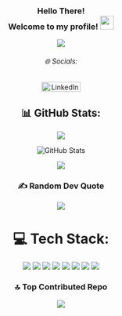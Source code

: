<h3 align="center">
  Hello There! <br>
  Welcome to my profile!
  <img src="https://media.giphy.com/media/hvRJCLFzcasrR4ia7z/giphy.gif?v=20250916-1035" width="28">
</h3>

<p align="center">
  <img src="https://readme-typing-svg.herokuapp.com/?lines=Full-Stack%20Web%20and%20App%20Developer;2%2B%20years%20of%20coding%20experience;Always%20learning%20new%20things&font=Fira%20Code&center=true&width=440&height=45&color=70a5fd&vCenter=true&size=22&pause=1000&v=20250916-1035">
</p>

<h6 align="center">🌐 Socials:</h6>

<p align="center">
  <a href="https://linkedin.com/in/parker-nelson-27a819241">
    <img src="https://img.shields.io/badge/LinkedIn-%230077B5.svg?logo=linkedin&logoColor=white&cacheSeconds=300&v=20250916-1035" alt="LinkedIn" width="80" height="20" />
  </a>
</p>

<h2 align="center">📊 GitHub Stats:</h2>

<p align="center">
  <img src="https://nirzak-streak-stats.vercel.app/?user=pknelson01&theme=blueberry&hide_border=false&v=20250916-1035" />
</p>

<!--
ALL TIME STATS
<p align="center">
  <img src="https://github-readme-stats.vercel.app/api?username=pknelson01&theme=blueberry&hide_border=false&include_all_commits=true&count_private=true&cache_seconds=1800&v=20250916-1035" />
</p>
-->

<!-- 2025 STATS -->
<p align="center">
  <img src="https://github-readme-stats.vercel.app/api?username=pknelson01&theme=blueberry&hide_border=false&include_all_commits=false&count_private=false&cache_seconds=1800&v=20250916-1035" alt="GitHub Stats" />
  <br/>
</p>

<p align="center">
  <img src="https://github-readme-stats.vercel.app/api/top-langs/?username=pknelson01&theme=blueberry&hide_border=false&include_all_commits=true&count_private=true&layout=compact&cache_seconds=1800&v=20250916-1035" />
</p>

<h3 align="center">✍️ Random Dev Quote</h3>

<p align="center">
  <img src="https://quotes-github-readme.vercel.app/api?type=horizontal&theme=tokyonight&v=20250916-1035" />
</p>

<h1 align="center">💻 Tech Stack:</h1>

<p align="center">
  <img src="https://img.shields.io/badge/c++-%2300599C.svg?style=for-the-badge&logo=c%2B%2B&logoColor=white&cacheSeconds=300&v=20250916-1035" />
  <img src="https://img.shields.io/badge/html5-%23E34F26.svg?style=for-the-badge&logo=html5&logoColor=white&cacheSeconds=300&v=20250916-1035" />
  <img src="https://img.shields.io/badge/javascript-%23323330.svg?style=for-the-badge&logo=javascript&logoColor=%23F7DF1E&cacheSeconds=300&v=20250916-1035" />
  <img src="https://img.shields.io/badge/python-3670A0?style=for-the-badge&logo=python&logoColor=ffdd54&cacheSeconds=300&v=20250916-1035" />
  <img src="https://img.shields.io/badge/PowerShell-%235391FE.svg?style=for-the-badge&logo=powershell&logoColor=white&cacheSeconds=300&v=20250916-1035" />
  <img src="https://img.shields.io/badge/mysql-4479A1.svg?style=for-the-badge&logo=mysql&logoColor=white&cacheSeconds=300&v=20250916-1035" />
  <img src="https://img.shields.io/badge/AWS-%23FF9900.svg?style=for-the-badge&logo=amazon-aws&logoColor=white&cacheSeconds=300&v=20250916-1035" />
  <img src="https://img.shields.io/badge/MongoDB-%234ea94b.svg?style=for-the-badge&logo=mongodb&logoColor=white&cacheSeconds=300&v=20250916-1035" />
</p>

<h3 align="center">🔝 Top Contributed Repo</h3>

<p align="center">
  <img src="https://github-contributor-stats.vercel.app/api?username=pknelson01&limit=5&theme=blueberry&combine_all_yearly_contributions=true&v=20250916-1035" />
</p>

